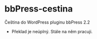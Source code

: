 bbPress-cestina
===============

Čeština do WordPress pluginu bbPress 2.2

* Překlad je neúplný. Stále na něm pracuji.
